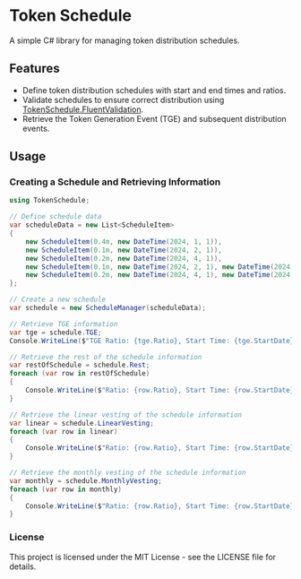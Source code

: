 # Token Schedule

A simple C# library for managing token distribution schedules.

## Features

- Define token distribution schedules with start and end times and ratios.
- Validate schedules to ensure correct distribution using [TokenSchedule.FluentValidation](https://github.com/The-Poolz/TokenSchedule/tree/master/src/TokenSchedule.FluentValidation).
- Retrieve the Token Generation Event (TGE) and subsequent distribution events.

## Usage

### Creating a Schedule and Retrieving Information

```csharp
using TokenSchedule;

// Define schedule data
var scheduleData = new List<ScheduleItem>
{
    new ScheduleItem(0.4m, new DateTime(2024, 1, 1)),
    new ScheduleItem(0.1m, new DateTime(2024, 2, 1)),
    new ScheduleItem(0.2m, new DateTime(2024, 4, 1)),
    new ScheduleItem(0.1m, new DateTime(2024, 2, 1), new DateTime(2024, 3, 1)),
    new ScheduleItem(0.2m, new DateTime(2024, 4, 1), new DateTime(2024, 5, 1))
};

// Create a new schedule
var schedule = new ScheduleManager(scheduleData);

// Retrieve TGE information
var tge = schedule.TGE;
Console.WriteLine($"TGE Ratio: {tge.Ratio}, Start Time: {tge.StartDate}");

// Retrieve the rest of the schedule information
var restOfSchedule = schedule.Rest;
foreach (var row in restOfSchedule)
{
    Console.WriteLine($"Ratio: {row.Ratio}, Start Time: {row.StartDate}, End Time: {row.FinishDate}");
}

// Retrieve the linear vesting of the schedule information
var linear = schedule.LinearVesting;
foreach (var row in linear)
{
    Console.WriteLine($"Ratio: {row.Ratio}, Start Time: {row.StartDate}, End Time: {row.FinishDate}");
}

// Retrieve the monthly vesting of the schedule information
var monthly = schedule.MonthlyVesting;
foreach (var row in monthly)
{
    Console.WriteLine($"Ratio: {row.Ratio}, Start Time: {row.StartDate}, End Time: {row.FinishDate}");
}
```

### License
This project is licensed under the MIT License - see the LICENSE file for details.
